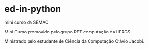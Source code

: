 # ed-in-python
mini curso da SEMAC

Mini Curso promovido pelo grupo PET computação da UFRGS.

Ministrado pelo estudante de Ciência da Computação Otávio Jacobi.
